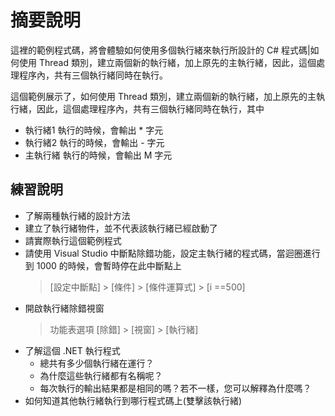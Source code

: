 # 摘要說明

這裡的範例程式碼，將會體驗如何使用多個執行緒來執行所設計的 C# 程式碼|如何使用 Thread 類別，建立兩個新的執行緒，加上原先的主執行緒，因此，這個處理程序內，共有三個執行緒同時在執行。

這個範例展示了，如何使用 Thread 類別，建立兩個新的執行緒，加上原先的主執行緒，因此，這個處理程序內，共有三個執行緒同時在執行，其中
* 執行緒1 執行的時候，會輸出 * 字元 
* 執行緒2 執行的時候，會輸出 - 字元
* 主執行緒 執行的時候，會輸出 M 字元

## 練習說明

* 了解兩種執行緒的設計方法
* 建立了執行緒物件，並不代表該執行緒已經啟動了
* 請實際執行這個範例程式
* 請使用 Visual Studio 中斷點除錯功能，設定主執行緒的程式碼，當迴圈進行到 1000 的時候，會暫時停在此中斷點上
  > [設定中斷點] > [條件] > [條件運算式] > [i ==500]
* 開啟執行緒除錯視窗
  > 功能表選項 [除錯] > [視窗] > [執行緒]
* 了解這個 .NET 執行程式
  * 總共有多少個執行緒在運行？
  * 為什麼這些執行緒都有名稱呢？
  * 每次執行的輸出結果都是相同的嗎？若不一樣，您可以解釋為什麼嗎？
* 如何知道其他執行緒執行到哪行程式碼上(雙擊該執行緒)
  